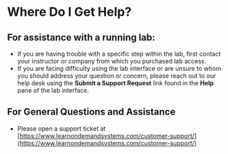 # Where Do I Get Help?

## For assistance with a running lab: 

- If you are having trouble with a specific step within the lab, first contact your instructor or company from which you purchased lab access.
- If you are facing difficulty using the lab interface or are unsure to whom you should address your question or concern, please reach out to our help desk using the **Submit a Support Request** link found in the **Help** pane of the lab interface.

## For General Questions and Assistance

- Please open a support ticket at [https://www.learnondemandsystems.com/customer-support/](https://www.learnondemandsystems.com/customer-support/)